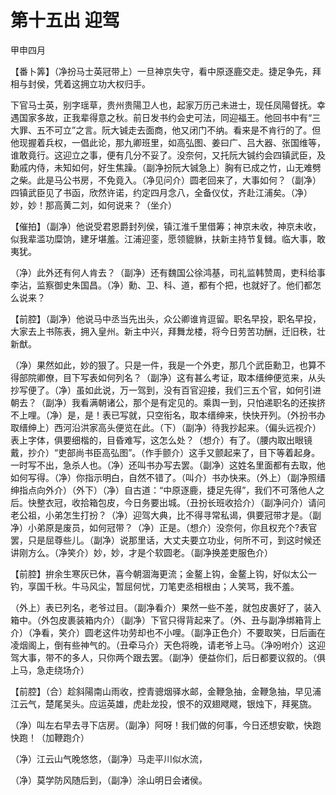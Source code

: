 # 第十五出 迎驾

甲申四月

【番卜筭】（净扮马士英冠带上）一旦神京失守，看中原逐鹿交走。捷足争先，拜相与封侯，凭着这拥立功大权归手。

下官马士英，别字瑶草，贵州贵陽卫人也，起家万历己未进士，现任凤陽督抚。幸遇国家多故，正我辈得意之秋。前日发书约会史可法，同迎福王。他回书中有“三大罪、五不可立”之言。阮大铖走去面商，他又闭门不纳。看来是不肯行的了。但他现握着兵权，一倡此论，那九卿班里，如高弘图、姜曰广、吕大器、张国维等，谁敢竟行。这迎立之事，便有几分不妥了。没奈何，又托阮大铖约会四镇武臣，及勳戚内侍，未知如何，好生焦躁。（副净扮阮大铖急上）胸有已成之竹，山无难劈之柴。此是马公书房，不免竟入。（净见问介）圆老回来了，大事如何？（副净）四镇武臣见了书函，欣然许诺，约定四月念八，全备仪仗，齐赴江浦矣。（净）妙，妙！那高黄二刘，如何说来？（坐介）

【催拍】（副净）他说受君恩爵封列侯，镇江淮千里借筹；神京未收，神京未收，似我辈滥功糜饷，建牙堪羞。江浦迎銮，愿领貔貅，扶新主持节复雠。临大事，敢夷犹。

（净）此外还有何人肯去？（副净）还有魏国公徐鸿基，司礼监韩赞周，吏科给事李沾，监察御史朱国昌。（净）勳、卫、科、道，都有个把，也就好了。他们都怎么说来？

【前腔】（副净）他说马中丞当先出头，众公卿谁肯逗留。职名早投，职名早投，大家去上书陈表，拥入皇州。新主中兴，拜舞龙楼，将今日劳苦功酬，迁旧秩，壮新猷。

（净）果然如此，妙的狠了。只是一件，我是一个外吏，那几个武臣勳卫，也算不得部院卿僚，目下写表如何列名？（副净）这有甚么考证，取本缙绅便览来，从头抄写便了。（净）虽如此说，万一驾到，没有百官迎接，我们三五个官，如何引进朝去？（副净）我看满朝诸公，那个是有定见的。乘舆一到，只怕递职名的还挨挤不上哩。（净）是，是！表已写就，只空衔名，取本缙绅来，快快开列。（外扮书办取缙绅上）西河沿洪家高头便览在此。（下）（副净）待我抄起来。（偏头远视介）表上字体，俱要细楷的，目昏难写，这怎么处？（想介）有了。（腰内取出眼镜戴，抄介）“吏部尚书臣高弘图”。（作手颤介）这手又颤起来了，目下等着起身。一时写不出，急杀人也。（净）还叫书办写去罢。（副净）这姓名里面都有去取，他如何写得。（净）你指示明白，自然不错了。（叫介）书办快来。（外上）（副净照缙绅指点向外介）（外下）（净）自古道：“中原逐鹿，捷足先得”，我们不可落他人之后。快整衣冠，收拾箱包皮，今日务要出城。（丑扮长班收拾介）（副净问介）请问老公祖，小弟怎生打扮？（净）迎驾大典，比不得寻常私谒，俱要冠带才是。（副净）小弟原是废员，如何冠带？（净）正是。（想介）没奈何，你且权充个?表官罢，只是屈尊些儿。（副净）说那里话，大丈夫要立功业，何所不可，到这时候还讲刚方么。（净笑介）妙，妙，才是个软圆老。（副净换差吏服色介）

【前腔】拚余生寒灰已休，喜今朝涸海更流；金鳌上钩，金鳌上钩，好似太公一钓，享国千秋。牛马风尘，暂屈何忧，刀笔吏丞相根由；人笑骂，我不羞。

（外上）表已列名，老爷过目。（副净看介）果然一些不差，就包皮裹好了，装入箱中。（外包皮裹装箱内介）（副净）下官只得背起来了。（外、丑与副净绑箱背上介）（净看，笑介）圆老这件功劳却也不小哩。（副净正色介）不要取笑，日后画在凌烟阁上，倒有些神气的。（丑牵马介）天色将晚，请老爷上马。（净吩咐介）这迎驾大事，带不的多人，只你两个跟去罢。（副净）便益你们，后日都要议叙的。（俱上马，急走绕场介）

【前腔】（合）趁斜陽南山雨收，控青骢烟驿水邮，金鞭急抽，金鞭急抽，早见浦江云气，楚尾吴头。应运英雄，虎赴龙投，恨不的双翅飕飕，银烛下，拜冕旒。

（净）叫左右早去寻下店房。（副净）阿呀！我们做的何事，今日还想安歇，快跑快跑！（加鞭跑介）

（净）江云山气晚悠悠，（副净）马走平川似水流，

（净）莫学防风随后到，（副净）涂山明日会诸侯。
